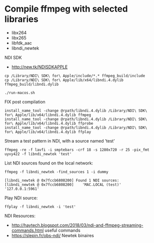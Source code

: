 # Compile ffmpeg with selected libraries
* libx264
* libx265
* libfdk_aac
* libndi_newtek

NDI SDK
* http://new.tk/NDISDKAPPLE

```
cp /Library/NDI\ SDK\ for\ Apple/include/*.* ffmpeg_build/include
cp /Library/NDI\ SDK\ for\ Apple/lib/x64/libndi.4.dylib ffmpeg_build/libndi.dylib
```

```
./run-macos.sh
```

FIX post compilation

```
install_name_tool -change @rpath/libndi.4.dylib /Library/NDI\ SDK\ for\ Apple/lib/x64/libndi.4.dylib ffmpeg
install_name_tool -change @rpath/libndi.4.dylib /Library/NDI\ SDK\ for\ Apple/lib/x64/libndi.4.dylib ffprobe
install_name_tool -change @rpath/libndi.4.dylib /Library/NDI\ SDK\ for\ Apple/lib/x64/libndi.4.dylib ffplay
```

Stream a test pattern in NDI, with a source named 'test'

```
ffmpeg -re -f lavfi -i smptebars -crf 18 -s 1280x720 -r 25 -pix_fmt uyvy422 -f libndi_newtek 'test'
```

List NDI sources found on the local network:

```
ffmpeg -f libndi_newtek -find_sources 1 -i dummy

[libndi_newtek @ 0x7fccb6808200] Found 1 NDI sources:
[libndi_newtek @ 0x7fccb6808200] 	'MAC.LOCAL (test)'	'127.0.0.1:5961'
```

Play NDI source:
```
ffplay -f libndi_newtek -i 'test'
```

NDI Resources:
* <http://haytech.blogspot.com/2018/03/ndi-and-ffmpeg-streaming-commands.html> useful commands
* <https://slepin.fr/obs-ndi/> Newtek binaires
